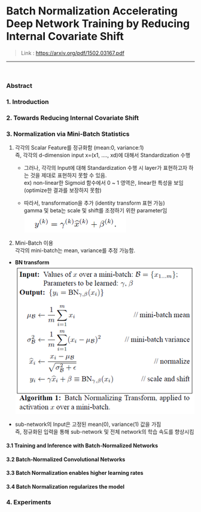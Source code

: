 # Batch Normalization Accelerating Deep Network Training by Reducing Internal Covariate Shift
> Link : https://arxiv.org/pdf/1502.03167.pdf
---
<br>

### Abstract


### 1. Introduction

### 2. Towards Reducing Internal Covariate Shift

### 3. Normalization via Mini-Batch Statistics  
1) 각각의 Scalar Feature를 정규화함 (mean:0, variance:1)  
   즉, 각각의 d-dimension input x=(x1, ...., xd)에 대해서 Standardization 수행  
   - 그러나, 각각의 Input에 대해 Standardization 수행 시 layer가 표현하고자 하는 것을 제대로 표현하지 못할 수 있음.  
     ex) non-linear한 Sigmoid 함수에서 0 ~ 1 영역은, linear한 특성을 보임 (optimize한 결과를 보장하지 못함)  
     
   - 따라서, transformation을 추가 (identity transform 표현 가능)  
     gamma 및 beta는 scale 및 shift를 조정하기 위한 parameter임  
     ![BN 수식](../data/BatchNorm_algorithm.PNG)  
     
2) Mini-Batch 이용  
   각각의 mini-batch는 mean, variance를 추정 가능함.


- __BN transform__  
 ![BN Algorithm_1](../data/BatchNorm_algorithm_1.PNG)
     
- sub-network의 Input은 고정된 mean(0), variance(1) 값을 가짐  
  즉, 정규화된 입력을 통해 sub-network 및 전체 network의 학습 속도를 향상시킴 


#### 3.1 Training and Inference with Batch-Normalized Networks


#### 3.2 Batch-Normalized Convolutional Networks


#### 3.3 Batch Normalization enables higher learning rates

#### 3.4 Batch Normalization regularizes the model


### 4. Experiments
